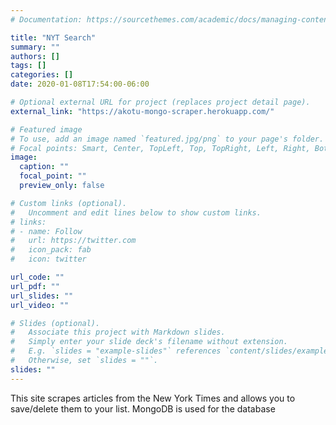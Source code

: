 ```yaml
---
# Documentation: https://sourcethemes.com/academic/docs/managing-content/

title: "NYT Search"
summary: ""
authors: []
tags: []
categories: []
date: 2020-01-08T17:54:00-06:00

# Optional external URL for project (replaces project detail page).
external_link: "https://akotu-mongo-scraper.herokuapp.com/"

# Featured image
# To use, add an image named `featured.jpg/png` to your page's folder.
# Focal points: Smart, Center, TopLeft, Top, TopRight, Left, Right, BottomLeft, Bottom, BottomRight.
image:
  caption: ""
  focal_point: ""
  preview_only: false

# Custom links (optional).
#   Uncomment and edit lines below to show custom links.
# links:
# - name: Follow
#   url: https://twitter.com
#   icon_pack: fab
#   icon: twitter

url_code: ""
url_pdf: ""
url_slides: ""
url_video: ""

# Slides (optional).
#   Associate this project with Markdown slides.
#   Simply enter your slide deck's filename without extension.
#   E.g. `slides = "example-slides"` references `content/slides/example-slides.md`.
#   Otherwise, set `slides = ""`.
slides: ""
---
```


This site scrapes articles from the New York Times and allows you to save/delete them to your list. MongoDB is used for the database